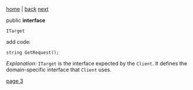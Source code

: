 [home](./page01.md) | [back](./page01.md) [next](./page03.md)

 public **interface** 

```
ITarget
```
add code:

```
string GetRequest();
```

*Explanation*: `ITarget` is the interface expected by the `Client`. It defines the domain-specific interface that `Client` uses.


[page 3](./page03.md)
